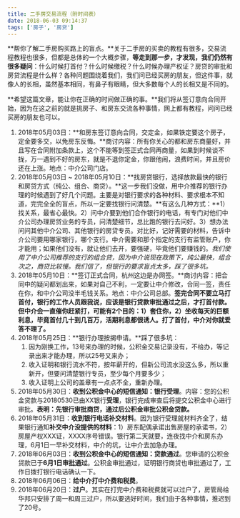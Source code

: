 ```yaml
---
title: 二手房交易流程（附时间表）
date: 2018-06-03 09:14:37
tags: ['房子', '房贷']
---
```



**帮你了解二手房购买路上的盲点。**关于二手房的买卖的教程有很多，交易流程教程也很多，但都是总体的一个大概步骤，**等走到那一步，才发现，我们仍然有很多疑问**：什么时候打首付？什么时候缴税？什么时候办理产权证？房贷的审批和房贷流程是什么样？各种问题围绕着我们，我们问已经买房的朋友，但这件事，就像人的长相，虽然基本相同，有鼻子有眼睛，但大多数每个人的长相又是不同的。

**希望这篇文章，能让你在正确的时间做正确的事。**我们将从签订意向合同开始，因为在这之前的就是挑房子、和房东交流各种事情，网上都有教程，问问已经买房的朋友也可以。

<!--more-->

1. 2018年05月03日：**和房东签订意向合同，交定金，如果铁定要这个房子，定金要多交，以免房东反悔。**商讨内容：所有你关心的都和房东商量好，并且写在合同附加条款上，这个不能等到签正式合同再商量，如果到时候谈不拢，万一遇到不好的房东，就是不退你定金，你跟他闹，浪费时间，并且房价还在上涨。地点：中介公司门店。
1. 2018年05月03日 ~ 2018年05月10日：**找房贷银行，选择放款最快的银行和房贷方式（纯公、组合、商贷）。**这一步我们没做，用中介推荐的银行办理的时候遇到了好几个问题。主要是对银行要求的各种材料、要求根本不知道，完完全全的盲点，所以一定要找银行问清楚。**有这么几种方式：**1）找关系，最省心最快。2）问中介要到他们合作银行的电话，有专门对他们中介公司办理房贷业务的专员，问清楚细节，总比跑的银行去问好。3）想办法问问其他中介公司、其他银行的房贷专员。对比好，记好需要的材料，告诉中介公司要用哪家银行，哪个支行。中介需要和那个指定的支行有监管账户，你才能用；如果他们没有，就让他们去开，要强硬，毕竟他们要赚钱的。*我们使用了中介公司推荐的支行的组合贷，因为中介说现在政策下，纯公最快，组合次之，商贷比较慢。我们信了，但银行的要求盲点太多，踩了很多坑。*
1. 2018年05月10日：**签订正式合同，杭州这边是办网签。**商讨内容：把合同中的疑问都划出来，如果对自己不利，一定要让中介修改，合同一签，责任在你，和中介公司没半毛钱关系。地点：中介公司总部。**签完合同不要立马打首付，银行的工作人员跟我说，应该是银行贷款审批通过之后，才打首付款。但中介会一直催你赶紧打，可能有2个目的：1）套住你，2）坐收每天的巨额利息，毕竟首付几十到几百万，活期利息都很诱人。打了首付，中介对你就爱答不理了。**
1. 2018年05月25日：**银行办理按揭申请。**踩了很多坑：
    1. 因为刚换工作，13号来办理的时候，公积金交易记录没有，不给办，等记录出来才能办理，所以25号又来办；
    1. 收入证明和银行流水不符，按年薪开的，但新公司流水没这么多，所以重新开，但要问清楚银行专员，至少每个月要多少；
    1. 收入证明上公司的盖章有一点点不全，重新办理。
1. 2018年05月30日：**收到公积金中心的短信通知：银行受理**。内容：您的公积金贷款与20180530已由XX银行**受理**，银行完成审查后将提交公积金中心进行审批。**表明：先银行审批商贷，通过后公积金审批公积金贷款。**
1. 2018年05月31日：**收到银行电话补交材料**。因为银行受理就材料齐全了，结果银行通知**补交中介没提供的材料**：1）房东配偶承诺出售房屋的承诺书，2）房屋产权XXX证，XXXX序号错误。银行第二天就要，连夜找中介和房东办理，6月1日一早补交材料，中介的坑，让中介去加急办理。
1. 2018年06月03日：**收到公积金中心的短信通知：贷款通过**。您申请的公积金贷款已于**6月1日审批通过**。公积金审批通过，证明银行商贷也审批通过了，工作日拨打银行电话确认一下。
1. 2018年06月06日：**给中介打中介费和税费**。
1. 2018年06月20日：**过户**。其实在打完中介费和税费就可以过户了，房管局给华邦只安排了周一和周三过户，所以要选好时间，我们由于各种事情，推迟到了20号。




